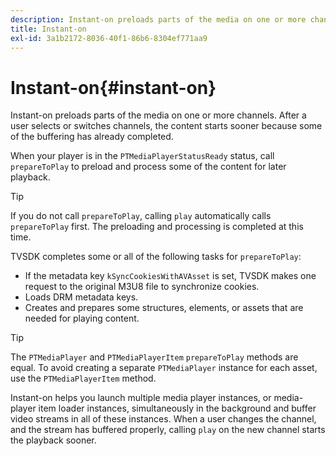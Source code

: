 ```yaml
---
description: Instant-on preloads parts of the media on one or more channels. After a user selects or switches channels, the content starts sooner because some of the buffering has already completed.
title: Instant-on
exl-id: 3a1b2172-8036-40f1-86b6-8304ef771aa9
---
```

# Instant-on{#instant-on}

Instant-on preloads parts of the media on one or more channels. After a user selects or switches channels, the content starts sooner because some of the buffering has already completed.

When your player is in the `PTMediaPlayerStatusReady` status, call `prepareToPlay` to preload and process some of the content for later playback.

>[!TIP]
>
>If you do not call `prepareToPlay`, calling `play` automatically calls `prepareToPlay` first. The preloading and processing is completed at this time.

TVSDK completes some or all of the following tasks for `prepareToPlay`:

* If the metadata key `kSyncCookiesWithAVAsset` is set, TVSDK makes one request to the original M3U8 file to synchronize cookies. 
* Loads DRM metadata keys. 
* Creates and prepares some structures, elements, or assets that are needed for playing content.

>[!TIP]
>
>The `PTMediaPlayer` and `PTMediaPlayerItem` `prepareToPlay` methods are equal. To avoid creating a separate `PTMediaPlayer` instance for each asset, use the `PTMediaPlayerItem` method.

Instant-on helps you launch multiple media player instances, or media-player item loader instances, simultaneously in the background and buffer video streams in all of these instances. When a user changes the channel, and the stream has buffered properly, calling `play` on the new channel starts the playback sooner.
